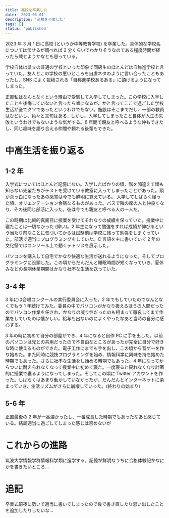 ```yaml
---
title: 高校を卒業した
date: '2023-03-01'
description: '高校を卒業した'
tags: []
status: 'published'
---
```


2023 年 3 月 1 日に高校 (というか中等教育学校) を卒業した。具体的な学校名については伏せるが調べれば 2 分くらいでわかりそうなのである程度時間が経ったら載せようかなとも思っている。

学校自体は県立の普通の学校といった印象で同級生のほとんどは自称進学校と言っていた。友人とこの学校の悪いところを自虐ネタのように言い合ったこともあったし、SNS によく投稿される「自称進学校あるある」に頷けるようになってしまった。

正直私はなんとなくという理由で受験して入学してしまった。この学校に入学したことを後悔していないと言ったら嘘になるが、かと言ってここで過ごした学校生活が全てクソであったというわけでもない。施設はそこまでだし、一部の教員はひどいし、色々と文句はある…しかし、入学してしまったこと自体が人生の失敗というわけでもないような気がする。6 年間で親友と呼べるような仲もできたし、同じ趣味を語り合える仲間や頼れる後輩もできた。

# 中高生活を振り返る

## 1-2 年

入学式についてはほとんど記憶にない。入学したばかりの頃、階を間違えて顔も知らない先輩たちがテストを受けている教室に入ってしまったことがあった。頭が真っ白になったあの感覚は今でも鮮明に覚えている。
入学してしばらく経った頃、オリエンテーション合宿なるものがあった。バスで隣の席の人と仲良くなり、その後同じ部活に入った。彼は今でも親友と呼べる人の一人だ。

この時期は比較的真面目に授業を受けてそれなりの成績を保っていた。授業中に寝たことは一切なかった (偉い)。2 年生になって勉強をすれば成績が伸びるという当たり前なことに気づいてからは試験前は学校に残って勉強をしまくっていた。部活で適当にプログラミングをしていた。C 言語を主に書いていて 2 年の文化祭ではコンソール上で動くテトリスを展示した。

パソコンを購入して自宅でかなり快適な生活が送れるようになった。そしてプログラミングに没頭した。この頃からだんだんと睡眠時間が短くなっていき、夏休みなどの長期休業期間はかなり社不な生活を送っていた。

## 3-4 年

3 年には合唱コンクールの実行委員会に入った。2 年でもしていたのでなんとなくでもう 1 年続けてみた。委員の中でパソコンがかなり扱えるほうの人間だったのでパソコン作業を任され、かなりの凝り性だったのも相まって徹夜してまで作業をしていたのは懐かしい。給与も出ないのによくやったなあと当時の自分に感心する。

3 年の時に初めて自分の部屋ができ、4 年になると自作 PC に手を出した。以前のパソコンは兄との共用だったので不自由なところがあったが完全に自分で好きな時に使えるものができた。電子工作にまでも手を出し、この頃から音ゲーを作り始めた。また同時に競技プログラミングを始め、情報科学に興味を持ち始めた時期でもあった。さらに社不な生活をし始める時期でもあった、4 年になってからついに耐えられなくなって授業中に初めて寝た。一度寝ると戻れなくなり計画的に授業で寝るようになってしまった。そしてこの頃に Twitter アカウントを作った。しばらくはあまり動かしていなかったが、だんだんとインターネットに染まっていき、生活リズムがさらに崩壊していった。(終わりの始まり)

## 5-6 年

正直最後の 2 年が一番濃かったし、一番成長した時期でもあったなあと感じている。結局適当に過ごしてしまった感じは否めないが

# これからの進路

筑波大学情報学群情報科学類に進学する。記憶が鮮明なうちに合格体験記かなにかを書きたいところ…

# 追記

卒業式前夜に勢いで適当に書いてしまったので後で書き直したり思い出したことを追加したりしたいな…
